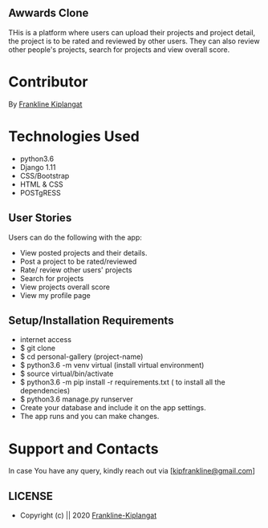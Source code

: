 ## Awwards Clone
THis is a platform where users can upload their projects and project detail, the project is to be rated and reviewed by other users. They can also review other people's projects, search for projects and view overall score.
 # Contributor
By [Frankline Kiplangat](https://github.com/Frankline-Kiplangat)

# Technologies Used
* python3.6
* Django 1.11
* CSS/Bootstrap
* HTML & CSS 
* POSTgRESS

## User Stories
Users can do the following with the app:
*  View posted projects and their details.
* Post a project to be rated/reviewed
* Rate/ review other users' projects
* Search for projects 
* View projects overall score
* View my profile page

## Setup/Installation Requirements
* internet access
* $ git clone 
* $ cd personal-gallery (project-name)
* $ python3.6 -m venv virtual (install virtual environment)
* $ source virtual/bin/activate
* $ python3.6 -m pip install -r requirements.txt ( to install all the dependencies)
* $ python3.6 manage.py runserver
* Create your database and include it on the app settings. 
* The app runs and you can make changes.

# Support and Contacts

In case You have any query, kindly reach out via [kipfrankline@gmail.com]

## LICENSE
* Copyright (c) || 2020 [Frankline-Kiplangat](https://github.com/Frankline-Kiplangat)
